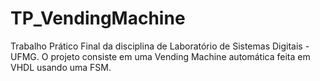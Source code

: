 # TP_VendingMachine
Trabalho Prático Final da disciplina de Laboratório de Sistemas Digitais - UFMG. O projeto consiste em uma Vending Machine automática feita em VHDL usando uma FSM. 
